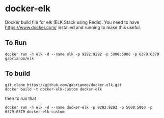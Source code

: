 # docker-elk
Docker build file for elk (ELK Stack using Redis). You need to have https://www.docker.com/ installed and running to make this useful.

To Run
------

```
docker run -h elk -d --name elk -p 9292:9292 -p 5000:5000 -p 6379:6379 gabrianoo/elk
```

To build
--------

```
git clone https://github.com/gabrianoo/docker-elk.git
docker build -t docker-elk-custom docker-elk
```

then to run that

```
docker run -h elk -d --name docker-elk -p 9292:9292 -p 5000:5000 -p 6379:6379 docker-elk-custom
```